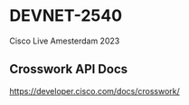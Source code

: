 # DEVNET-2540
Cisco Live Amesterdam 2023

## Crosswork API Docs

https://developer.cisco.com/docs/crosswork/

